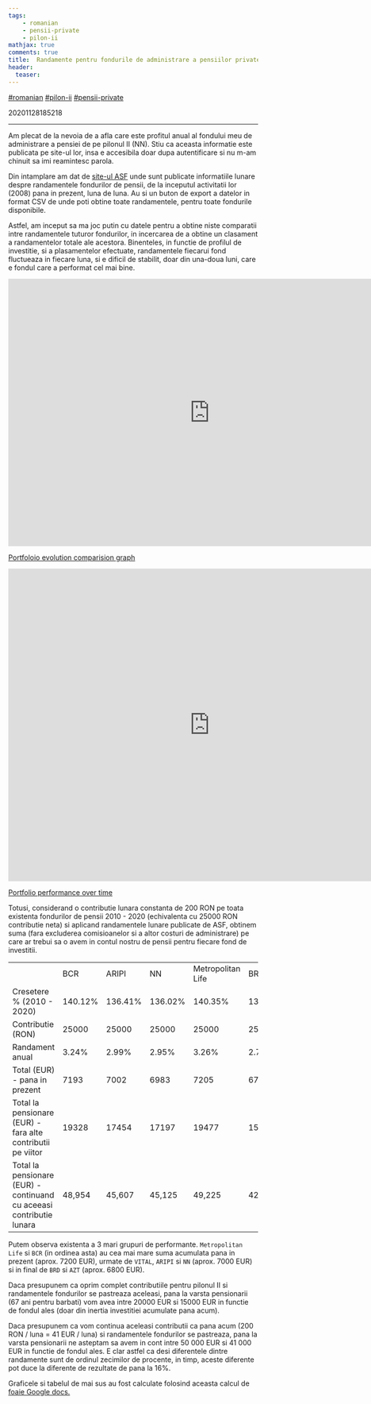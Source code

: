 ```yaml
---
tags:
    - romanian
    - pensii-private
    - pilon-ii
mathjax: true
comments: true
title:  Randamente pentru fondurile de administrare a pensiilor private (pilon II)
header:
  teaser: 
---
```


[#romanian](/tags/#romanian) [#pilon-ii](/tags/#pilon-ii) [#pensii-private](/tags/#pensii-private)

20201128185218

---


Am plecat de la nevoia de a afla care este profitul anual al fondului meu de administrare a pensiei de pe pilonul II (NN). Stiu ca aceasta informatie este publicata pe site-ul lor, insa e accesibila doar dupa autentificare si nu m-am chinuit sa imi reamintesc parola.

Din intamplare am dat de [site-ul ASF](https://asfromania.ro/csspp/rate-de-rentabilitate/pilonul-2/11-2020) unde sunt publicate informatiile lunare despre randamentele fondurilor de pensii, de la inceputul activitatii lor (2008) pana in prezent, luna de luna. Au si un buton de export a datelor in format CSV de unde poti obtine toate randamentele, pentru toate fondurile disponibile.

Astfel, am inceput sa ma joc putin cu datele pentru a obtine niste comparatii intre randamentele tuturor fondurilor, in incercarea de a obtine un clasament a randamentelor totale ale acestora. Binenteles, in functie de profilul de investitie, si a plasamentelor efectuate, randamentele fiecarui fond fluctueaza in fiecare luna, si e dificil de stabilit, doar din una-doua luni, care e fondul care a performat cel mai bine.

<iframe width="812" height="539" seamless frameborder="0" scrolling="no" src="https://docs.google.com/spreadsheets/d/e/2PACX-1vRVplGVvEHB3e41nurm_0pP_gC-ME4s9jSizAVF8YP6Ja0KDltlugAjtbz98KmocbtMInOg21JFkaPp/pubchart?oid=259452031&amp;format=interactive"></iframe>

[Portfoloio evolution comparision graph](https://docs.google.com/spreadsheets/d/e/2PACX-1vRVplGVvEHB3e41nurm_0pP_gC-ME4s9jSizAVF8YP6Ja0KDltlugAjtbz98KmocbtMInOg21JFkaPp/pubchart?oid=259452031&format=interactive)



<iframe width="812" height="630" seamless frameborder="0" scrolling="no" src="https://docs.google.com/spreadsheets/d/e/2PACX-1vRVplGVvEHB3e41nurm_0pP_gC-ME4s9jSizAVF8YP6Ja0KDltlugAjtbz98KmocbtMInOg21JFkaPp/pubchart?oid=798092964&amp;format=interactive"></iframe>

[Portfolio performance over time](https://docs.google.com/spreadsheets/u/1/d/e/2PACX-1vRVplGVvEHB3e41nurm_0pP_gC-ME4s9jSizAVF8YP6Ja0KDltlugAjtbz98KmocbtMInOg21JFkaPp/pubchart?oid=798092964&format=interactive)


Totusi, considerand o contributie lunara constanta de 200 RON pe toata existenta fondurilor de pensii 2010 - 2020 (echivalenta cu 25000 RON contributie neta) si aplicand randamentele lunare publicate de ASF, obtinem suma (fara excluderea comisioanelor si a altor costuri de administrare) pe care ar trebui sa o avem in contul nostru de pensii pentru fiecare fond de investitii.


|                                                                      |         |         |         |                   |         |         |         |
|----------------------------------------------------------------------|---------|---------|---------|-------------------|---------|---------|---------|
|                                                                      | BCR     | ARIPI   | NN      | Metropolitan Life | BRD     | AZT     | VITAL   |
| Cresetere % (2010 - 2020)                                            | 140.12% | 136.41% | 136.02% | 140.35%           | 132.45% | 131.52% | 137.18% |
| Contributie (RON)                                                    | 25000   | 25000   | 25000   | 25000             | 25000   | 25000   | 25000   |
| Randament anual                                                      | 3.24%   | 2.99%   | 2.95%   | 3.26%             | 2.70%   | 2.64%   | 3.04%   |
| Total (EUR) - pana in prezent                                        | 7193    | 7002    | 6983    | 7205              | 6799    | 6752    | 7042    |
| Total la pensionare (EUR) - fara alte contributii pe viitor          | 19328   | 17454   | 17197   | 19477             | 15529   | 15121   | 17819   |
| Total la pensionare (EUR) - continuand cu aceeasi contributie lunara | 48,954  | 45,607  | 45,125  | 49,225            | 42,095  | 41,347  | 46,259  |


Putem observa existenta a 3 mari grupuri de performante. `Metropolitan Life` si `BCR`  (in ordinea asta) au cea mai mare suma acumulata pana in prezent (aprox. 7200 EUR), urmate de `VITAL`, `ARIPI` si `NN` (aprox. 7000 EUR) si in final de `BRD` si `AZT` (aprox. 6800 EUR).

Daca presupunem ca oprim complet contributiile pentru pilonul II si randamentele fondurilor se pastreaza aceleasi, pana la varsta pensionarii (67 ani pentru barbati) vom avea intre 20000 EUR si 15000 EUR in functie de fondul ales (doar din inertia investitiei acumulate pana acum).

Daca presupunem ca vom continua aceleasi contributii ca pana acum (200 RON / luna = 41 EUR / luna) si randamentele fondurilor se pastreaza, pana la varsta pensionarii ne asteptam sa avem in cont intre 50 000 EUR si 41 000 EUR in functie de fondul ales. E clar astfel ca desi diferentele dintre randamente sunt de ordinul zecimilor de procente, in timp, aceste diferente pot duce la diferente de rezultate de pana la 16%.


Graficele si tabelul de mai sus au fost calculate folosind aceasta calcul de [foaie Google docs.](https://docs.google.com/spreadsheets/d/1mgpDnN2sj7tvc2ZiBU0vOU_21hN_UM3hBzEjqgrXTW4/edit?usp=sharing)

